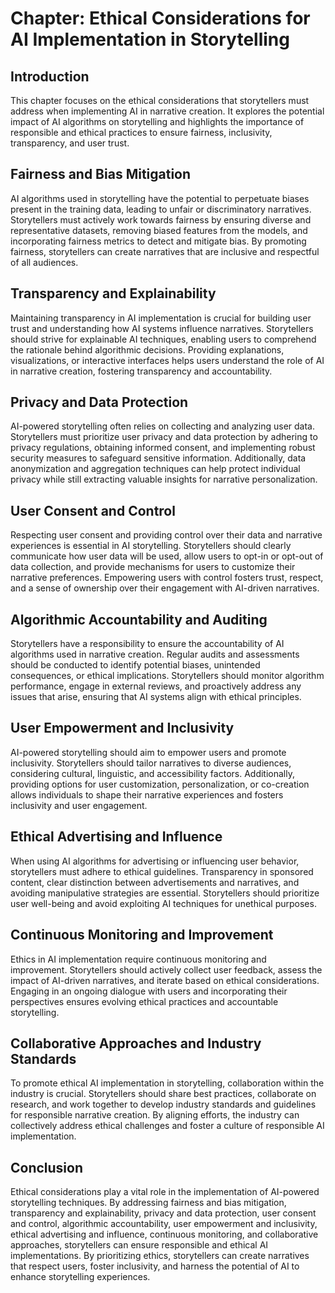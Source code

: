 Chapter: Ethical Considerations for AI Implementation in Storytelling
=====================================================================

Introduction
------------

This chapter focuses on the ethical considerations that storytellers must address when implementing AI in narrative creation. It explores the potential impact of AI algorithms on storytelling and highlights the importance of responsible and ethical practices to ensure fairness, inclusivity, transparency, and user trust.

Fairness and Bias Mitigation
----------------------------

AI algorithms used in storytelling have the potential to perpetuate biases present in the training data, leading to unfair or discriminatory narratives. Storytellers must actively work towards fairness by ensuring diverse and representative datasets, removing biased features from the models, and incorporating fairness metrics to detect and mitigate bias. By promoting fairness, storytellers can create narratives that are inclusive and respectful of all audiences.

Transparency and Explainability
-------------------------------

Maintaining transparency in AI implementation is crucial for building user trust and understanding how AI systems influence narratives. Storytellers should strive for explainable AI techniques, enabling users to comprehend the rationale behind algorithmic decisions. Providing explanations, visualizations, or interactive interfaces helps users understand the role of AI in narrative creation, fostering transparency and accountability.

Privacy and Data Protection
---------------------------

AI-powered storytelling often relies on collecting and analyzing user data. Storytellers must prioritize user privacy and data protection by adhering to privacy regulations, obtaining informed consent, and implementing robust security measures to safeguard sensitive information. Additionally, data anonymization and aggregation techniques can help protect individual privacy while still extracting valuable insights for narrative personalization.

User Consent and Control
------------------------

Respecting user consent and providing control over their data and narrative experiences is essential in AI storytelling. Storytellers should clearly communicate how user data will be used, allow users to opt-in or opt-out of data collection, and provide mechanisms for users to customize their narrative preferences. Empowering users with control fosters trust, respect, and a sense of ownership over their engagement with AI-driven narratives.

Algorithmic Accountability and Auditing
---------------------------------------

Storytellers have a responsibility to ensure the accountability of AI algorithms used in narrative creation. Regular audits and assessments should be conducted to identify potential biases, unintended consequences, or ethical implications. Storytellers should monitor algorithm performance, engage in external reviews, and proactively address any issues that arise, ensuring that AI systems align with ethical principles.

User Empowerment and Inclusivity
--------------------------------

AI-powered storytelling should aim to empower users and promote inclusivity. Storytellers should tailor narratives to diverse audiences, considering cultural, linguistic, and accessibility factors. Additionally, providing options for user customization, personalization, or co-creation allows individuals to shape their narrative experiences and fosters inclusivity and user engagement.

Ethical Advertising and Influence
---------------------------------

When using AI algorithms for advertising or influencing user behavior, storytellers must adhere to ethical guidelines. Transparency in sponsored content, clear distinction between advertisements and narratives, and avoiding manipulative strategies are essential. Storytellers should prioritize user well-being and avoid exploiting AI techniques for unethical purposes.

Continuous Monitoring and Improvement
-------------------------------------

Ethics in AI implementation require continuous monitoring and improvement. Storytellers should actively collect user feedback, assess the impact of AI-driven narratives, and iterate based on ethical considerations. Engaging in an ongoing dialogue with users and incorporating their perspectives ensures evolving ethical practices and accountable storytelling.

Collaborative Approaches and Industry Standards
-----------------------------------------------

To promote ethical AI implementation in storytelling, collaboration within the industry is crucial. Storytellers should share best practices, collaborate on research, and work together to develop industry standards and guidelines for responsible narrative creation. By aligning efforts, the industry can collectively address ethical challenges and foster a culture of responsible AI implementation.

Conclusion
----------

Ethical considerations play a vital role in the implementation of AI-powered storytelling techniques. By addressing fairness and bias mitigation, transparency and explainability, privacy and data protection, user consent and control, algorithmic accountability, user empowerment and inclusivity, ethical advertising and influence, continuous monitoring, and collaborative approaches, storytellers can ensure responsible and ethical AI implementations. By prioritizing ethics, storytellers can create narratives that respect users, foster inclusivity, and harness the potential of AI to enhance storytelling experiences.
